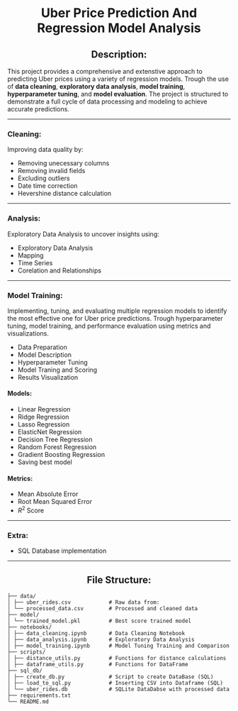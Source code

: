 # $$\text{Uber Price Prediction And Regression Model Analysis}$$

## $$\text{Description:}$$
This project provides a comprehensive and extenstive approach to predicting Uber prices using a variety of regression models. 
Trough the use of **data cleaning**, **exploratory data analysis**, **model training**, **hyperparameter tuning**, and **model evaluation**. The project is structured to demonstrate a full cycle of data processing and modeling to achieve accurate predictions.

---
### Cleaning:
Improving data quality by:
- Removing unecessary columns
- Removing invalid fields
- Excluding outliers
- Date time correction
- Hevershine distance calculation
---
### Analysis:
Exploratory Data Analysis to uncover insights using:
- Exploratory Data Analysis
- Mapping 
- Time Series
- Corelation and Relationships
---
### Model Training:
Implementing, tuning, and evaluating multiple regression models to identify the most effective one for Uber price predictions. 
Trough hyperparameter tuning, model training, and performance evaluation using metrics and visualizations.
- Data Preparation
- Model Description
- Hyperparameter Tuning
- Model Traning and Scoring
- Results Visualization


#### Models:
  - Linear Regression
  - Ridge Regression
  - Lasso Regression
  - ElasticNet Regression
  - Decision Tree Regression
  - Random Forest Regression
  - Gradient Boosting Regression
  - Saving best model


#### Metrics:
  - Mean Absolute Error
  - Root Mean Squared Error
  - $R^2$ Score
---
### Extra:
  - SQL Database implementation
---  
## $$\text{File Structure:}$$

```
├── data/
│ ├── uber_rides.csv            # Raw data from:  
│ └── processed_data.csv        # Processed and cleaned data
├── model/
│ └── trained_model.pkl         # Best score trained model
├── notebooks/
│ ├── data_cleaning.ipynb       # Data Cleaning Notebook
│ ├── data_analysis.ipynb       # Exploratory Data Analysis
│ ├── model_training.ipynb      # Model Tuning Training and Comparison
├── scripts/
│ ├── distance_utils.py         # Functions for distance calculations
│ ├── dataframe_utils.py        # Functions for DataFrame
├── sql_db/
│ ├── create_db.py              # Script to create DataBase (SQL)
│ ├── load_to_sql.py            # Inserting CSV into Dataframe (SQL)
│ └── uber_rides.db             # SQLite DataDabse with processed data
├── requirements.txt
└── README.md
```
